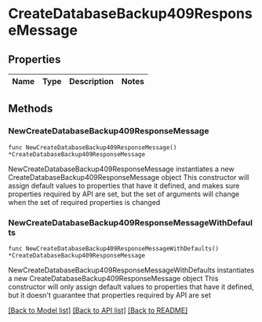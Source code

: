 # CreateDatabaseBackup409ResponseMessage

## Properties

Name | Type | Description | Notes
------------ | ------------- | ------------- | -------------

## Methods

### NewCreateDatabaseBackup409ResponseMessage

`func NewCreateDatabaseBackup409ResponseMessage() *CreateDatabaseBackup409ResponseMessage`

NewCreateDatabaseBackup409ResponseMessage instantiates a new CreateDatabaseBackup409ResponseMessage object
This constructor will assign default values to properties that have it defined,
and makes sure properties required by API are set, but the set of arguments
will change when the set of required properties is changed

### NewCreateDatabaseBackup409ResponseMessageWithDefaults

`func NewCreateDatabaseBackup409ResponseMessageWithDefaults() *CreateDatabaseBackup409ResponseMessage`

NewCreateDatabaseBackup409ResponseMessageWithDefaults instantiates a new CreateDatabaseBackup409ResponseMessage object
This constructor will only assign default values to properties that have it defined,
but it doesn't guarantee that properties required by API are set


[[Back to Model list]](../README.md#documentation-for-models) [[Back to API list]](../README.md#documentation-for-api-endpoints) [[Back to README]](../README.md)


